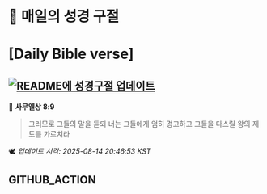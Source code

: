 # 🙏 매일의 성경 구절
# [Daily Bible verse]
## [![README에 성경구절 업데이트](https://github.com/DONGSUKA/first_test/actions/workflows/update-readme-bible.yml/badge.svg)](https://github.com/DONGSUKA/first_test/actions/workflows/update-readme-bible.yml)
<!-- START_BIBLE_VERSE -->
📖 **사무엘상 8:9**
> 그러므로 그들의 말을 듣되 너는 그들에게 엄히 경고하고 그들을 다스릴 왕의 제도를 가르치라

🕊️ _업데이트 시각: 2025-08-14 20:46:53 KST_
  <!-- END_BIBLE_VERSE -->
## GITHUB_ACTION
